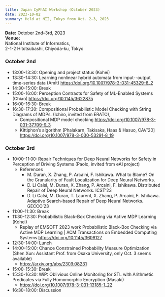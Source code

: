 ```yaml
---
title: Japan CyPhAI Workshop (October 2023)
date: 2023-10-02
summary: Held at NII, Tokyo from Oct. 2–3, 2023
---
```

**Date:** October 2nd–3rd, 2023  
**Venue:**  
National Institute of Informatics,  
2-1-2 Hitotsubashi, Chiyoda-ku, Tokyo


### October 2nd

+ 13:00-13:30: Opening and project status (Kohei)
+ 13:30-14:30: Learning nonlinear hybrid automata from input--output time-series data (Amit) https://doi.org/10.1007/978-3-031-45329-8_2
+ 14:30-15:00: Break
+ 15:00-16:00: Perception Contracts for Safety of ML-Enabled Systems (Chiao) https://doi.org/10.1145/3622875
+ 16:00-16:30: Break
+ 16:30-17:30: Compositional Probabilistic Model Checking with String Diagrams of MDPs. (Ichiro, invited from ERATO), 
  * Compositional MDP model checking https://doi.org/10.1007/978-3-031-37709-9_3
  * Kittiphon’s algorithm [Phalakarn, Takisaka, Haas & Hasuo, CAV’20] https://doi.org/10.1007/978-3-030-53291-8_19


### October 3rd
+ 10:00-11:00: Repair Techniques for Deep Neural Networks for Safety in Perception of Driving Systems (Paolo, invited from eAI project)
  * References
    - M. Duran, X. Zhang, P. Arcaini, F. Ishikawa. What to Blame? On the Granularity of Fault Localization for Deep Neural Networks.
    - D. Li Calsi, M. Duran, X. Zhang, P. Arcaini, F. Ishikawa. Distributed Repair of Deep Neural Networks. ICST’23
    - D. Li Calsi, M. Duran, T. Laurent, X. Zhang, P. Arcaini, F. Ishikawa. Adaptive Search-based Repair of Deep Neural Networks. GECCO’23
+ 11:00-11:30: Break
+ 11:30-12:30: Probabilistic Black-Box Checking via Active MDP Learning (Kohei)
  * Replay of EMSOFT 2023 work
    Probabilistic Black-Box Checking via Active MDP Learning | ACM Transactions on Embedded Computing Systems
    https://doi.org/10.1145/3609127
+ 12:30-14:00: Lunch
+ 14:00-15:00: Chance Constrained Probability Measure Optimization (Shen Xun: Assistant Prof. from Osaka University, only Oct. 3 seems available)
  - https://arxiv.org/abs/2309.08231
+ 15:00-15:30: Break
+ 15:30-16:30: WiP: Oblivious Online Monitoring for STL with Arithmetic Predicates via Fully Homomorphic Encryption (Masaki)
  - https://doi.org/10.1007/978-3-031-13185-1_22
+ 16:30-18:00: Discussion
